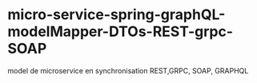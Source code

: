 # micro-service-spring-graphQL-modelMapper-DTOs-REST-grpc-SOAP
model de microservice en synchronisation REST,GRPC, SOAP, GRAPHQL
